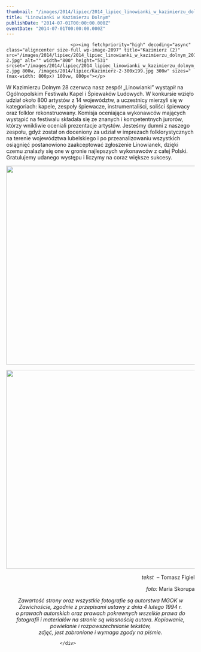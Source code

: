 ```yaml
---
thumbnail: "/images/2014/lipiec/2014_lipiec_linowianki_w_kazimierzu_dolnym_2014_07_linowianki_w_kazimierzu_dolnym_Kazimierz-2.jpg"
title: "Linowianki w Kazimierzu Dolnym"
publishDate: "2014-07-01T00:00:00.000Z"
eventDate: "2014-07-01T00:00:00.000Z"
---
```


<div class="entry-content">
							
							<p><img fetchpriority="high" decoding="async" class="aligncenter size-full wp-image-2097" title="Kazimierz (2)" src="/images/2014/lipiec/2014_lipiec_linowianki_w_kazimierzu_dolnym_2014_07_linowianki_w_kazimierzu_dolnym_Kazimierz-2.jpg" alt="" width="800" height="531" srcset="/images/2014/lipiec/2014_lipiec_linowianki_w_kazimierzu_dolnym_2014_07_linowianki_w_kazimierzu_dolnym_Kazimierz-2.jpg 800w, /images/2014/lipiec/Kazimierz-2-300x199.jpg 300w" sizes="(max-width: 800px) 100vw, 800px"></p>
<p>W Kazimierzu Dolnym 28 czerwca nasz zespół „Linowianki” wystąpił na Ogólnopolskim Festiwalu Kapel i Śpiewaków Ludowych. W konkursie wzięło udział około 800 artystów z 14 województw, a uczestnicy mierzyli się w kategoriach: kapele, zespoły śpiewacze, instrumentaliści, soliści śpiewacy oraz folklor rekonstruowany. Komisja oceniająca wykonawców mających wystąpić na festiwalu składała się ze znanych i kompetentnych jurorów, którzy wnikliwie oceniali prezentacje artystów. Jesteśmy dumni z naszego zespołu, gdyż został on doceniony za udział w imprezach folklorystycznych na terenie województwa lubelskiego i po przeanalizowaniu wszystkich osiągnięć postanowiono zaakceptować zgłoszenie Linowianek, dzięki czemu znalazły się one w gronie najlepszych wykonawców z całej Polski. Gratulujemy udanego występu i liczymy na coraz większe sukcesy.</p>
<p><img decoding="async" class="aligncenter size-full wp-image-2098" title="Kazimierz (3)" src="/images/2014/lipiec/2014_lipiec_linowianki_w_kazimierzu_dolnym_2014_07_linowianki_w_kazimierzu_dolnym_Kazimierz-3.jpg" alt="" width="800" height="531" srcset="/images/2014/lipiec/2014_lipiec_linowianki_w_kazimierzu_dolnym_2014_07_linowianki_w_kazimierzu_dolnym_Kazimierz-3.jpg 800w, /images/2014/lipiec/Kazimierz-3-300x199.jpg 300w" sizes="(max-width: 800px) 100vw, 800px"></p>
<p><img decoding="async" class="aligncenter size-full wp-image-2096" title="Kazimierz (1)" src="/images/2014/lipiec/2014_lipiec_linowianki_w_kazimierzu_dolnym_2014_07_linowianki_w_kazimierzu_dolnym_Kazimierz-1.jpg" alt="" width="800" height="531" srcset="/images/2014/lipiec/2014_lipiec_linowianki_w_kazimierzu_dolnym_2014_07_linowianki_w_kazimierzu_dolnym_Kazimierz-1.jpg 800w, /images/2014/lipiec/Kazimierz-1-300x199.jpg 300w" sizes="(max-width: 800px) 100vw, 800px"></p>
<p style="text-align: right;"><em>tekst &nbsp;– </em>Tomasz Figiel</p>
<p style="text-align: right;"><em>foto: </em>Maria Skorupa<em><br>
</em></p>
<p style="text-align: center;"><em>Zawartość strony oraz wszystkie fotografie są autorstwa MGOK w Zawichoście, zgodnie z przepisami ustawy z dnia 4 lutego 1994 r.<br>
o prawach autorskich oraz prawach pokrewnych wszelkie prawa do fotografii i materiałów na stronie są własnością autora. Kopiowanie, powielanie i rozpowszechnianie tekstów,<br>
zdjęć, jest zabronione i wymaga zgody na piśmie.</em></p>
						
						</div>
